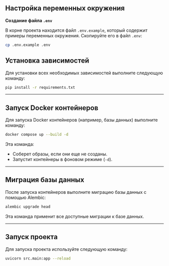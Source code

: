 ## Настройка переменных окружения

**Создание файла `.env`**

В корне проекта находится файл `.env.example`, который содержит примеры переменных окружения. Скопируйте его в файл `.env`:

```bash
cp .env.example .env
```

## Установка зависимостей

Для установки всех необходимых зависимостей выполните следующую команду:

```bash
pip install -r requirements.txt
```

---

## Запуск Docker контейнеров

Для запуска Docker контейнеров (например, базы данных) выполните команду:

```bash
docker compose up --build -d
```

Эта команда:
- Соберет образы, если они еще не созданы.
- Запустит контейнеры в фоновом режиме (`-d`).

---

## Миграция базы данных

После запуска контейнеров выполните миграцию базы данных с помощью Alembic:

```bash
alembic upgrade head
```

Эта команда применит все доступные миграции к базе данных.

---

## Запуск проекта

Для запуска проекта используйте следующую команду:

```bash
uvicorn src.main:app --reload
```